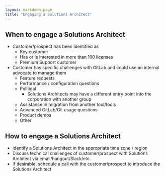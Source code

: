 ```yaml
---
layout: markdown_page
title: "Engaging a Solutions Architect"
---
```


## When to engage a Solutions Architect

- Customer/prospect has been identified as
   - Key customer
   - Has or is interested in more than 100 licenses
   - Premium Support customer
- Customer has specific challenges with GitLab and could use an internal advocate to manage them
   - Feature requests
   - Performance / configuration questions
   - Political
        - Solutions Architects may have a different entry point into the corporation with another group
   - Assistance in migration from another tool/tools
   - Advanced GitLab/Git usage questions
   - Product demos
   - Other

## How to engage a Solutions Architect

- Identify a Solutions Architect in the appropriate time zone / region
- Discuss technical challenges of customer/prospect with Solutions Architect via email/hangout/Slack/etc.
- If desirable, schedule a call with the customer/prospect to introduce the Solutions Architect
